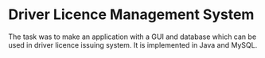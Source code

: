 # Driver Licence Management System

The task was to make an application with a GUI and database
which can be used in driver licence issuing system. It is implemented in Java and MySQL.
